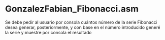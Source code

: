 # GonzalezFabian_Fibonacci.asm
Se debe pedir al usuario por consola cuántos número de la serie Fibonacci desea generar, posteriormente, y con base en el número introducido generé la serie y muestre por consola el resultado

